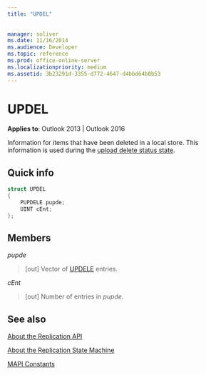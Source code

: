 ```yaml
---
title: "UPDEL"
 
 
manager: soliver
ms.date: 11/16/2014
ms.audience: Developer
ms.topic: reference
ms.prod: office-online-server
ms.localizationpriority: medium
ms.assetid: 3b23291d-3355-d772-4647-d4bbd64b0b53
---
```


# UPDEL

**Applies to**: Outlook 2013 | Outlook 2016
  
Information for items that have been deleted in a local store. This information is used during the [upload delete status state](upload-delete-status-state.md).
  
## Quick info

```cpp
struct UPDEL 
{ 
    PUPDELE pupde; 
    UINT cEnt; 
};
```

## Members

 _pupde_
  
> [out] Vector of [UPDELE](updele.md) entries.

 _cEnt_
  
> [out] Number of entries in _pupde_.

## See also

[About the Replication API](about-the-replication-api.md)
  
[About the Replication State Machine](about-the-replication-state-machine.md)
  
[MAPI Constants](mapi-constants.md)
